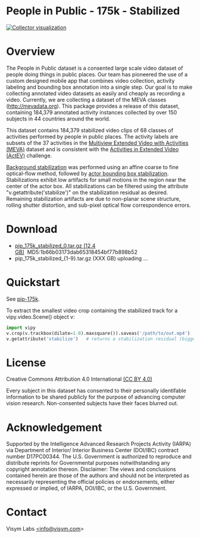 # People in Public - 175k - Stabilized

[![Collector visualization](https://rawcdn.githack.com/visym/collector/5381e805cac4195ddebe25389b0e40368536a710/docs/pip_175k_stabilized/pip_175k_stabilized.webp)](https://rawcdn.githack.com/visym/collector/5381e805cac4195ddebe25389b0e40368536a710/docs/pip_175k_stabilized/pip_175k_stabilized.webp)

# Overview

The People in Public dataset is a consented large scale video dataset of people doing things in public places.  Our team has pioneered the use of a 
custom designed mobile app that combines video collection, activity labeling and bounding box annotation into a single step.  Our goal is to 
make collecting annotated video datasets as easily and cheaply as recording a video.  Currently, we are collecting a dataset of the MEVA 
classes (http://mevadata.org).  This package provides a release of this dataset, containing 184,379 annotated activity instances collected by 
over 150 subjects in 44 countries around the world. 

This dataset contains 184,379 stabilized video clips of 68 classes of activities performed by people in public places.  The activity labels are subsets of the 37 activities in the [Multiview Extended Video with Activities (MEVA)](https://mevadata.org) dataset and is consistent with the [Activities in Extended Video (ActEV)](https://actev.nist.gov/) challenge.  

[Background stabilization](https://github.com/visym/vipy/blob/bc20f6f32492badd181faa0ccf7b0029f1f63fee/vipy/video.py#L2084-L2087) was performed using an affine coarse to fine optical-flow method, followed by [actor bounding box stabilization](https://github.com/visym/collector/blob/adc5486c7f88291b77f9a707a78763c2b5958406/pycollector/detection.py#L177-L236).  Stabilizations exhibit low artifacts for small motions in the region near the center of the actor box.  All stabilizations can be filtered using the attribute "v.getattribute('stabilize')" on the stabilization residual as desired.  Remaining stabilization artifacts are due to non-planar scene structure, rolling shutter distortion, and sub-pixel optical flow correspondence errors. 

# Download

* [pip_175k_stabilized_0.tar.gz (12.4 GB)](https://dl.dropboxusercontent.com/s/j8p4gxeyjit3z1z/pip_175k_stabilized_0.tar.gz)&nbsp;&nbsp;MD5:1b66b03173dab65318454bf77b898b52&nbsp;&nbsp;&nbsp;&nbsp;
* pip_175k_stabilized_{1-9}.tar.gz (XXX GB) uploading ...

# Quickstart

See [pip-175k](https://visym.github.io/collector/pip_175k/).

To extract the smallest video crop containing the stabilized track for a vipy.video.Scene() object v:

```python
import vipy
v.crop(v.trackbox(dilate=1.0).maxsquare()).saveas('/path/to/out.mp4')
v.getattribute('stabilize')   # returns a stabilization residual (bigger is worse)
```

# License

Creative Commons Attribution 4.0 International [(CC BY 4.0)](https://creativecommons.org/licenses/by/4.0/)

Every subject in this dataset has consented to their personally identifable information to be shared publicly for the purpose of advancing computer vision research.  Non-consented subjects have their faces blurred out.  

# Acknowledgement

Supported by the Intelligence Advanced Research Projects Activity (IARPA) via Department of Interior/ Interior Business Center (DOI/IBC) contract number D17PC00344. The U.S. Government is authorized to reproduce and distribute reprints for Governmental purposes notwithstanding any copyright annotation thereon. Disclaimer: The views and conclusions contained herein are those of the authors and should not be interpreted as necessarily representing the official policies or endorsements, either expressed or implied, of IARPA, DOI/IBC, or the U.S. Government.

# Contact

Visym Labs <a href="mailto:info@visym.com">&lt;info@visym.com&gt;</a>

